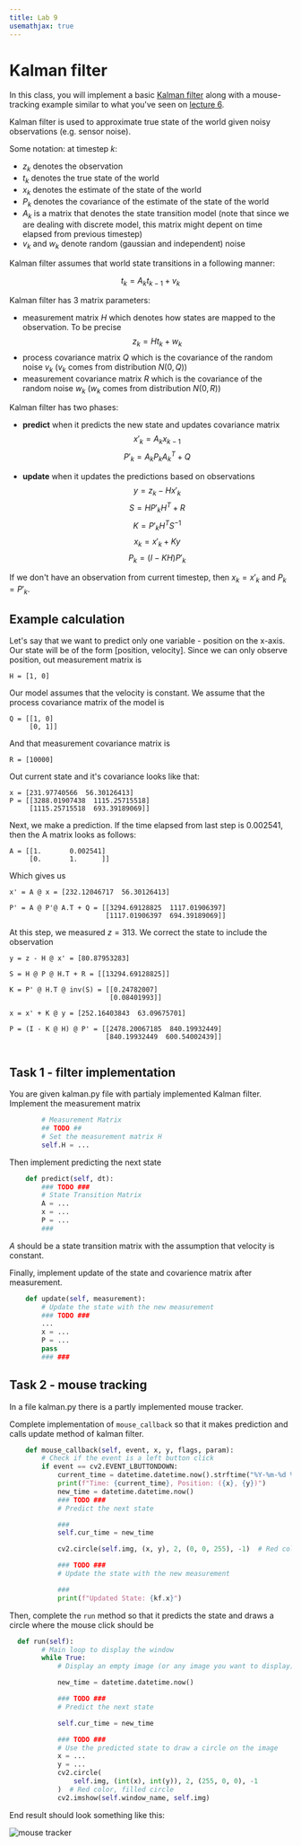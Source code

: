 ```yaml
---
title: Lab 9
usemathjax: true
---
```

<script type="text/javascript" id="MathJax-script" async
  src="https://cdn.jsdelivr.net/npm/mathjax@3/es5/tex-mml-chtml.js">
</script>

# Kalman filter

In this class, you will implement a basic [Kalman filter](https://en.wikipedia.org/wiki/Kalman_filter) along with a mouse-tracking example similar to what you've seen on [lecture 6](https://docs.google.com/presentation/d/e/2PACX-1vSz1_lcR62_W_70RWyGCPF-Fo27qdCqLja3BiG2DSFc6O-GOUDKi9tNskNLJgnpWl0bnpCcE5ucM9I4/pub?start=false&loop=false&delayms=3000#slide=id.g1ec40388a3a_0_17).

Kalman filter is used to approximate true state of the world given noisy observations (e.g. sensor noise). 

Some notation: at timestep $k$:
- $z_k$ denotes the observation
- $t_k$ denotes the true state of the world
- $x_k$ denotes the estimate of the state of the world
- $P_k$ denotes the  covariance of the estimate of the state of the world
- $A_k$ is a matrix that denotes the state transition model (note that since we are dealing with discrete model, this matrix might depent on time elapsed from previous timestep)
- $v_k$ and $w_k$ denote random (gaussian and independent) noise

Kalman filter assumes that world state transitions in a following manner:

$$ t_{k} = A_k t_{k-1} + v_k  $$


Kalman filter has 3 matrix parameters:

- measurement matrix $H$ which denotes how states are mapped to the observation. To be precise 
  $$ z_k = H t_k + w_k $$
- process covariance matrix $Q$ which is the covariance of the random noise $v_k$ ($v_k$ comes from distribution $N(0, Q)$)
- measurement covariance matrix $R$ which is the covariance of the random noise $w_k$ ($w_k$ comes from distribution $N(0, R)$) 

Kalman filter has two phases:

- **predict** when it predicts the new state and updates covariance matrix
  $$ x'_k = A_k x_{k-1} $$
  $$ P'_k = A_k P_k A_k^T + Q $$

- **update** when it updates the predictions based on observations
  $$ y = z_k - Hx'_k $$
  $$ S = HP'_kH^T + R$$
  $$ K = P'_kH^TS^{-1} $$
  $$ x_k = x'_k + Ky$$
  $$ P_k = (I - KH)P'_k  $$

If we don't have an observation from current timestep, then $x_k = x'_k$ and $P_k = P'_k$.

## Example calculation

Let's say that we want to predict only one variable - position on the x-axis.
Our state will be of the form [position, velocity]. 
Since we can only observe position, out measurement matrix is
```
H = [1, 0]
``` 
Our model assumes that the velocity is constant.
We assume that the process covariance matrix of the model is
```
Q = [[1, 0]
     [0, 1]]
```
And that measurement covariance matrix is
```
R = [10000]
```
Out current state and it's covariance looks like that:
```
x = [231.97740566  56.30126413]
P = [[3288.01907438  1115.25715518]
     [1115.25715518  693.39189069]]
```

Next, we make a prediction. If the time elapsed from last step is $0.002541$, then the A matrix looks as follows:
```
A = [[1.       0.002541]
     [0.       1.      ]]
```
Which gives us
```
x' = A @ x = [232.12046717  56.30126413]

P' = A @ P'@ A.T + Q = [[3294.69128825  1117.01906397]
                        [1117.01906397  694.39189069]]

```
At this step, we measured $z = 313$.
We correct the state to include the observation

```
y = z - H @ x' = [80.87953283]

S = H @ P @ H.T + R = [[13294.69128825]]

K = P' @ H.T @ inv(S) = [[0.24782007]
                         [0.08401993]]

x = x' + K @ y = [252.16403843  63.09675701]

P = (I - K @ H) @ P' = [[2478.20067185  840.19932449]
                        [840.19932449  600.54002439]]


```

## Task 1 - filter implementation

You are given kalman.py file with partialy implemented Kalman filter.
Implement the measurement matrix
```python
        # Measurement Matrix
        ## TODO ##
        # Set the measurement matrix H
        self.H = ...
```
Then implement predicting the next state
```python
    def predict(self, dt):
        ### TODO ###
        # State Transition Matrix
        A = ...
        x = ...
        P = ...
        ###
```
$A$ should be a state transition matrix with the assumption that velocity is constant.

Finally, implement update of the state and covarience matrix after measurement.
```python
    def update(self, measurement):
        # Update the state with the new measurement
        ### TODO ###
        ...
        x = ...
        P = ...
        pass
        ### ###
```

## Task 2 - mouse tracking

In a file kalman.py there is a partly implemented mouse tracker. 

Complete implementation of `mouse_callback` so that it makes prediction and calls update method of kalman filter. 
```python
    def mouse_callback(self, event, x, y, flags, param):
        # Check if the event is a left button click
        if event == cv2.EVENT_LBUTTONDOWN:
            current_time = datetime.datetime.now().strftime("%Y-%m-%d %H:%M:%S")
            print(f"Time: {current_time}, Position: ({x}, {y})")
            new_time = datetime.datetime.now()
            ### TODO ###
            # Predict the next state

            ###
            self.cur_time = new_time

            cv2.circle(self.img, (x, y), 2, (0, 0, 255), -1)  # Red color, filled circle

            ### TODO ###
            # Update the state with the new measurement

            ###
            print(f"Updated State: {kf.x}")
```

Then, complete the `run` method so that it predicts the state and draws a circle where the mouse click should be

```python
  def run(self):
        # Main loop to display the window
        while True:
            # Display an empty image (or any image you want to display)

            new_time = datetime.datetime.now()

            ### TODO ###
            # Predict the next state

            self.cur_time = new_time

            ### TODO ###
            # Use the predicted state to draw a circle on the image
            x = ...
            y = ...
            cv2.circle(
                self.img, (int(x), int(y)), 2, (255, 0, 0), -1
            )  # Red color, filled circle
            cv2.imshow(self.window_name, self.img)
```

End result should look something like this:

![mouse tracker](mouse_filter.png "Mouse Tracker")